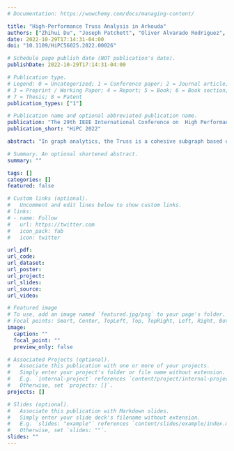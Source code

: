```yaml
---
# Documentation: https://wowchemy.com/docs/managing-content/

title: "High-Performance Truss Analysis in Arkouda"
authors: ["Zhihui Du", "Joseph Patchett", "Oliver Alvarado Rodriguez", "Fuhuan Li", "David Bader"]
date: 2022-10-29T17:14:31-04:00
doi: "10.1109/HiPC56025.2022.00026"

# Schedule page publish date (NOT publication's date).
publishDate: 2022-10-29T17:14:31-04:00

# Publication type.
# Legend: 0 = Uncategorized; 1 = Conference paper; 2 = Journal article;
# 3 = Preprint / Working Paper; 4 = Report; 5 = Book; 6 = Book section;
# 7 = Thesis; 8 = Patent
publication_types: ["1"]

# Publication name and optional abbreviated publication name.
publication: "The 29th IEEE International Conference on  High Performance Computing, Data, and Analytics"
publication_short: "HiPC 2022"

abstract: "In graph analytics, the Truss is a cohesive subgraph based on the number of triangles supporting each edge. It is widely used for community detection applications such as social networks and security analysis, and the performance of Truss analytics highly depends on its triangle counting method. This paper proposes a novel triangle counting kernel named Minimum Search (MS). Minimum Search can select two smaller adjacency lists out of three and uses fine-grained parallelism to improve the performance of triangle counting. Then, two basic algorithms, MS-based triangle counting and MS-based support updating are developed. Based on the novel kernel and two basic algorithms, three fundamental parallel truss analytics algorithms are designed and implemented to enable different kinds of graph truss analysis. These truss algorithms include an optimized K-Truss algorithm, a Max-Truss algorithm, and a Truss Decomposition algorithm. Moreover, all proposed algorithms have been implemented in the parallel language Chapel and integrated into an open-source framework, Arkouda. Through Arkouda, data scientists can efficiently conduct graph analysis through an easy-to-use Python interface and handle large-scale graph data in powerful back-end computing resources. Experimental results show that the proposed methods can significantly improve the performance of truss analysis on real-world graphs compared with the existing and widely adopted list intersection-based method. The implemented code is publicly available from GitHub: https://github.com/Bears-R-Us/arkouda-njit"

# Summary. An optional shortened abstract.
summary: ""

tags: []
categories: []
featured: false

# Custom links (optional).
#   Uncomment and edit lines below to show custom links.
# links:
# - name: Follow
#   url: https://twitter.com
#   icon_pack: fab
#   icon: twitter

url_pdf:
url_code:
url_dataset:
url_poster:
url_project:
url_slides:
url_source:
url_video:

# Featured image
# To use, add an image named `featured.jpg/png` to your page's folder. 
# Focal points: Smart, Center, TopLeft, Top, TopRight, Left, Right, BottomLeft, Bottom, BottomRight.
image:
  caption: ""
  focal_point: ""
  preview_only: false

# Associated Projects (optional).
#   Associate this publication with one or more of your projects.
#   Simply enter your project's folder or file name without extension.
#   E.g. `internal-project` references `content/project/internal-project/index.md`.
#   Otherwise, set `projects: []`.
projects: []

# Slides (optional).
#   Associate this publication with Markdown slides.
#   Simply enter your slide deck's filename without extension.
#   E.g. `slides: "example"` references `content/slides/example/index.md`.
#   Otherwise, set `slides: ""`.
slides: ""
---
```


